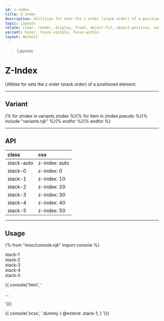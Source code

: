 ```yaml
---
id: z-index
title: Z-Index
description: Utilities for sets the z order (stack order) of a positioned element.
topic: Layouts
relate: clear, render, display, float, object-fit, object-position, overflow, position, top/bottom/left/right, visibility
variant: hover, focus-visible, focus-within
layout: default
---
```


> Layouts

# Z-Index

Utilities for sets the z order (stack order) of a positioned element.

---

## Variant

<div class="flex flex-gap-2 flex-wrap justify-start items-center">{% for zindex in variants.zindex %}{% for item in zindex.pseudo %}{% include "variants.njk" %}{% endfor %}{% endfor %}</div>

---

## API

| <span class="padding-x-3 padding-y-1 text-white bg-shade-granite-5 font-semibold curve-border-md">class</span> | <span class="padding-x-3 padding-y-1 text-white bg-shade-granite-5 font-semibold curve-border-md">css</span> |
|:--|:--|
| stack-auto | z-index: auto |
| stack-0 | z-index: 0 |
| stack-1 | z-index: 10 |
| stack-2 | z-index: 20 |
| stack-3 | z-index: 30 |
| stack-4 | z-index: 40 |
| stack-5 | z-index: 50 |

---

## Usage

{% from "misc/console.njk" import console %}

<div class="margin-y-2 margin-x-auto max-width-sm (expand)height-32 (expand)padding-x-2 (expand)padding-y-1">
  <div class="stack-1 text-white bg-tint-granite-2">
    stack-1
  </div>
  <div class="-margin-t-24 margin-l-8 stack-2 text-white bg-tint-granite-1">
    stack-2
  </div>
  <div class="-margin-t-24 margin-l-16 stack-3 text-white bg-tint-granite-2">
    stack-3
  </div>
  <div class="-margin-t-24 margin-l-24 stack-4 text-white bg-tint-granite-1">
    stack-4
  </div>
  <div class="-margin-t-24 margin-l-32 stack-5 text-white bg-tint-granite-2">
    stack-5
  </div>
</div>

{{ console('html',
'<div class="stack-1">
  ...
</div>
')}}

{{ console('scss',
'.dummy {
    @extend
      .stack-1;
}
')}}


